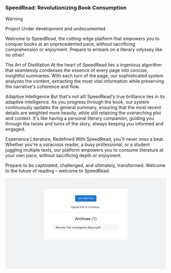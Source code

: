 ### SpeedRead: Revolutionizing Book Consumption

> [!WARNING]
> Project Under development and undocumented

Welcome to SpeedRead, the cutting-edge platform that empowers you to conquer books at an unprecedented pace, without sacrificing comprehension or enjoyment. Prepare to embark on a literary odyssey like no other!

The Art of Distillation
At the heart of SpeedRead lies a ingenious algorithm that seamlessly condenses the essence of every page into concise, insightful summaries. With each turn of the page, our sophisticated system analyzes the content, extracting the most vital information while preserving the narrative's coherence and flow.

Adaptive Intelligence
But that's not all! SpeedRead's true brilliance lies in its adaptive intelligence. As you progress through the book, our system continuously updates the general summary, ensuring that the most recent details are weighted more heavily, while still retaining the overarching plot and context. It's like having a personal literary companion, guiding you through the twists and turns of the story, always keeping you informed and engaged.

Experience Literature, Redefined
With SpeedRead, you'll never miss a beat. Whether you're a voracious reader, a busy professional, or a student juggling multiple texts, our platform empowers you to consume literature at your own pace, without sacrificing depth or enjoyment.

Prepare to be captivated, challenged, and ultimately, transformed. Welcome to the future of reading – welcome to SpeedRead.



![](./images/speedreader.gif)
